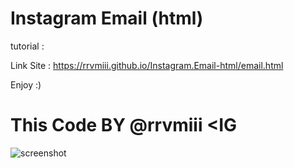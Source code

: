 # Instagram Email (html)

tutorial :

Link Site : https://rrvmiii.github.io/Instagram.Email-html/email.html

Enjoy :)

# This Code BY @rrvmiii <IG

![screenshot](https://github.com/user-attachments/assets/a3bfd2c5-e60a-4e56-a7ef-082db169f54c)
